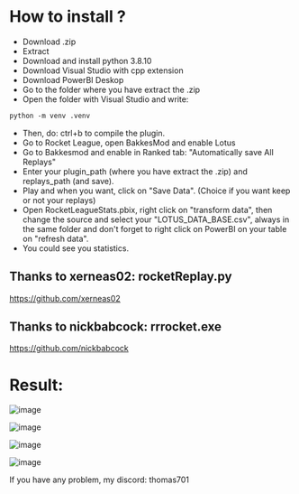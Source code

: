 # How to install ?

- Download .zip
- Extract
- Download and install python 3.8.10
- Download Visual Studio with cpp extension
- Download PowerBI Deskop
- Go to the folder where you have extract the .zip
- Open the folder with Visual Studio and write:

```txt
python -m venv .venv
```

- Then, do: ctrl+b to compile the plugin.
- Go to Rocket League, open BakkesMod and enable Lotus
- Go to Bakkesmod and enable in Ranked tab: "Automatically save All Replays"
- Enter your plugin_path (where you have extract the .zip) and replays_path (and save).
- Play and when you want, click on "Save Data". (Choice if you want keep or not your replays)
- Open RocketLeagueStats.pbix, right click on "transform data", then change the source and select your "LOTUS_DATA_BASE.csv", always in the same folder and don't forget to right click on PowerBI on your table on "refresh data".
- You could see you statistics.

## Thanks to xerneas02: rocketReplay.py

https://github.com/xerneas02

## Thanks to nickbabcock: rrrocket.exe

https://github.com/nickbabcock

# Result:

![image](https://github.com/Thomas701/Lotus/assets/50084075/30658419-3f71-457b-87b5-aedf6692d0c5)


![image](https://github.com/Thomas701/Lotus/assets/50084075/582d5843-377b-4946-8653-467e47715108)


![image](https://github.com/Thomas701/Lotus/assets/50084075/9d82d7c6-cbde-4e14-87f5-3cf23942ecda)


![image](https://github.com/Thomas701/Lotus/assets/50084075/7b82bacb-b287-42d2-8019-fad0ce4ac60e)


If you have any problem, my discord: thomas701
